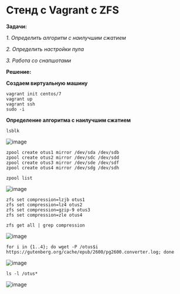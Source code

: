# Стенд с Vagrant c ZFS

**Задачи:**

  *1. Определить алгоритм с наилучшим сжатием*
  
  *2. Определить настройки пула*

  *3. Работа со снапшотами*
  
**Решение:**

**Создаем виртуальную машину**

```
vagrant init centos/7
vagrant up
vagrant ssh
sudo -i
```

**Определение алгоритма с наилучшим сжатием**

```
lsblk
```

![image](https://github.com/lettache/Otus-Administrator-Linux-Pro-Kryuchkov_VV/assets/84719218/6eae1c5f-6801-4343-baca-8e0d250f7cff)

```
zpool create otus1 mirror /dev/sda /dev/sdb
zpool create otus2 mirror /dev/sdc /dev/sdd
zpool create otus3 mirror /dev/sde /dev/sdf
zpool create otus4 mirror /dev/sdg /dev/sdh
```

```
zpool list
```

![image](https://github.com/lettache/Otus-Administrator-Linux-Pro-Kryuchkov_VV/assets/84719218/6a9afea5-759b-41ea-920d-a03e4bdf1d7d)

```
zfs set compression=lzjb otus1
zfs set compression=lz4 otus2
zfs set compression=gzip-9 otus3
zfs set compression=zle otus4
```

```
zfs get all | grep compression
```

![image](https://github.com/lettache/Otus-Administrator-Linux-Pro-Kryuchkov_VV/assets/84719218/da50a679-71c4-4bde-bc61-50892011362f)

```
for i in {1..4}; do wget -P /otus$i https://gutenberg.org/cache/epub/2600/pg2600.converter.log; done
```

![image](https://github.com/lettache/Otus-Administrator-Linux-Pro-Kryuchkov_VV/assets/84719218/83a3d601-405f-4287-8d3c-8eb92a1cd639)

```
ls -l /otus*
```

![image](https://github.com/lettache/Otus-Administrator-Linux-Pro-Kryuchkov_VV/assets/84719218/d88a1a7c-b4e9-4111-a5f8-d8419ffc7917)




































